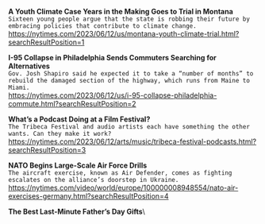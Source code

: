 **A Youth Climate Case Years in the Making Goes to Trial in Montana**\
`Sixteen young people argue that the state is robbing their future by embracing policies that contribute to climate change.`\
https://nytimes.com/2023/06/12/us/montana-youth-climate-trial.html?searchResultPosition=1

**I-95 Collapse in Philadelphia Sends Commuters Searching for Alternatives**\
`Gov. Josh Shapiro said he expected it to take a “number of months” to rebuild the damaged section of the highway, which runs from Maine to Miami.`\
https://nytimes.com/2023/06/12/us/i-95-collapse-philadelphia-commute.html?searchResultPosition=2

**What’s a Podcast Doing at a Film Festival?**\
`The Tribeca Festival and audio artists each have something the other wants. Can they make it work?`\
https://nytimes.com/2023/06/12/arts/music/tribeca-festival-podcasts.html?searchResultPosition=3

**NATO Begins Large-Scale Air Force Drills**\
`The aircraft exercise, known as Air Defender, comes as fighting escalates on the alliance’s doorstep in Ukraine.`\
https://nytimes.com/video/world/europe/100000008948554/nato-air-exercises-germany.html?searchResultPosition=4

**The Best Last-Minute Father’s Day Gifts**\
